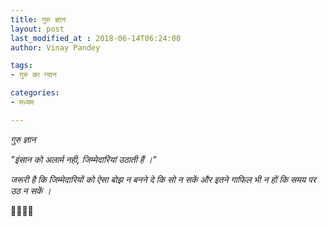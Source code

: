 ```yaml
---
title: गुरु ज्ञान
layout: post
last_modified_at : 2018-06-14T06:24:00
author: Vinay Pandey

tags:
- गुरु का ग्यान

categories:
- मध्यम

---
```


*गुरु ज्ञान*

_"इंसान को अलार्म नही,_
_जिम्मेदारियां उठाती हैं ।"_ 

*जरूरी है कि*
*जिम्मेदारियों को ऐसा बोझ न बनने दे कि सो न सकें*
*और*
*इतने गाफिल भी न हों कि समय पर उठ न सकें ।*

🙏🌷🌷🙏
